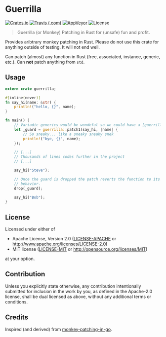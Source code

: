 # Guerrilla
[![Crates.io](https://img.shields.io/crates/v/guerrilla.svg?style=popout-square)](https://crates.io/crates/guerrilla)
[![Travis (.com)](https://img.shields.io/travis/com/mehcode/guerrilla.svg?label=Travis%20CI&style=flat-square)](https://travis-ci.com/mehcode/guerrilla)
[![AppVeyor](https://img.shields.io/appveyor/ci/mehcode/guerrilla.svg?label=AppVeyor&style=flat-square)](https://ci.appveyor.com/project/mehcode/guerrilla)
![License](https://img.shields.io/crates/l/guerrilla.svg?style=popout-square)
> Guerrilla (or Monkey) Patching in Rust for (unsafe) fun and profit.

Provides aribtrary monkey patching in Rust. Please do not use this crate for anything outside of testing.
It will not end well.

Can patch (almost) any function in Rust (free, associated, instance, generic, etc.). Can **not** patch anything from `std`.

## Usage

```rust
extern crate guerrilla;

#[inline(never)]
fn say_hi(name: &str) {
    println!("hello, {}", name);
}

fn main() {
    // Variadic generics would be wondeful so we could have a [guerrilla::patch]
    let _guard = guerrilla::patch1(say_hi, |name| {
        // So sneaky... like a sneaky sneaky snek
        println!("bye, {}", name);
    });

    // [...]
    // Thousands of lines codes further in the project
    // [...]

    say_hi("Steve");

    // Once the guard is dropped the patch reverts the function to its original
    // behavior.
    drop(_guard);

    say_hi("Bob");
}
```

## License

Licensed under either of

 * Apache License, Version 2.0
   ([LICENSE-APACHE](LICENSE-APACHE) or http://www.apache.org/licenses/LICENSE-2.0)
 * MIT license
   ([LICENSE-MIT](LICENSE-MIT) or http://opensource.org/licenses/MIT)

at your option.

## Contribution

Unless you explicitly state otherwise, any contribution intentionally submitted
for inclusion in the work by you, as defined in the Apache-2.0 license, shall be
dual licensed as above, without any additional terms or conditions.

## Credits

Inspired (and derived) from [monkey-patching-in-go](https://bou.ke/blog/monkey-patching-in-go/).
